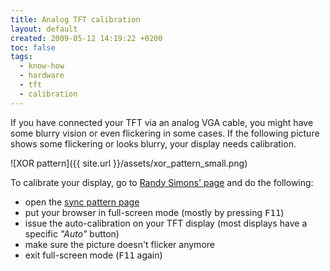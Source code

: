 ```yaml
---
title: Analog TFT calibration
layout: default
created: 2009-05-12 14:19:22 +0200
toc: false
tags:
  - know-how
  - hardware
  - tft
  - calibration
---
```

If you have connected your TFT via an analog VGA cable, you might have some blurry vision or even flickering
in some cases. If the following picture shows some flickering or looks blurry, your display needs calibration.

![XOR pattern]({{ site.url }}/assets/xor_pattern_small.png)

To calibrate your display, go to [Randy Simons' page](http://randysimons.com/pagina_131_NL.xhtml) and do the following:

  - open the [sync pattern page](http://randysimons.com/overige/tftAutoAlignPattern/)
  - put your browser in full-screen mode (mostly by pressing <kbd>F11</kbd>)
  - issue the auto-calibration on your TFT display (most displays have a specific *"Auto"* button)
  - make sure the picture doesn't flicker anymore
  - exit full-screen mode (<kbd>F11</kbd> again)
